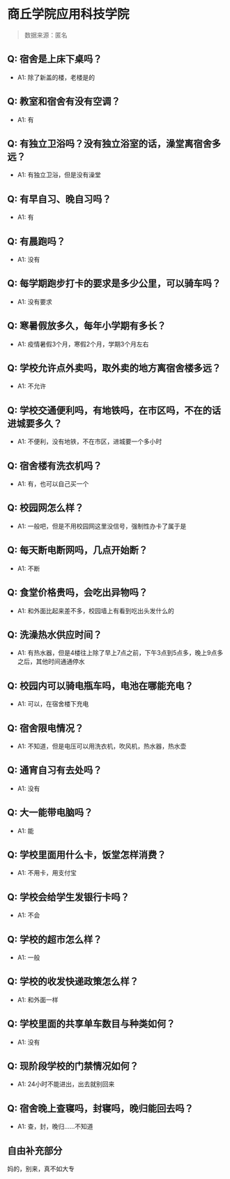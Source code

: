 # 商丘学院应用科技学院

> 数据来源：匿名

## Q: 宿舍是上床下桌吗？

- A1: 除了新盖的楼，老楼是的

## Q: 教室和宿舍有没有空调？

- A1: 有

## Q: 有独立卫浴吗？没有独立浴室的话，澡堂离宿舍多远？

- A1: 有独立卫浴，但是没有澡堂

## Q: 有早自习、晚自习吗？

- A1: 有

## Q: 有晨跑吗？

- A1: 没有

## Q: 每学期跑步打卡的要求是多少公里，可以骑车吗？

- A1: 没有要求

## Q: 寒暑假放多久，每年小学期有多长？

- A1: 疫情暑假3个月，寒假2个月，学期3个月左右

## Q: 学校允许点外卖吗，取外卖的地方离宿舍楼多远？

- A1: 不允许

## Q: 学校交通便利吗，有地铁吗，在市区吗，不在的话进城要多久？

- A1: 不便利，没有地铁，不在市区，进城要一个多小时

## Q: 宿舍楼有洗衣机吗？

- A1: 有，也可以自己买一个

## Q: 校园网怎么样？

- A1: 一般吧，但是不用校园网这里没信号，强制性办卡了属于是

## Q: 每天断电断网吗，几点开始断？

- A1: 不断

## Q: 食堂价格贵吗，会吃出异物吗？

- A1: 和外面比起来差不多，校园墙上有看到吃出头发什么的

## Q: 洗澡热水供应时间？

- A1: 有热水器，但是4楼往上除了早上7点之前，下午3点到5点多，晚上9点多之后，其他时间通通停水

## Q: 校园内可以骑电瓶车吗，电池在哪能充电？

- A1: 可以，在宿舍楼下充电

## Q: 宿舍限电情况？

- A1: 不知道，但是电压可以用洗衣机，吹风机，热水器，热水壶

## Q: 通宵自习有去处吗？

- A1: 没有

## Q: 大一能带电脑吗？

- A1: 能

## Q: 学校里面用什么卡，饭堂怎样消费？

- A1: 不用卡，用支付宝

## Q: 学校会给学生发银行卡吗？

- A1: 不会

## Q: 学校的超市怎么样？

- A1: 一般

## Q: 学校的收发快递政策怎么样？

- A1: 和外面一样

## Q: 学校里面的共享单车数目与种类如何？

- A1: 没有

## Q: 现阶段学校的门禁情况如何？

- A1: 24小时不能进出，出去就别回来

## Q: 宿舍晚上查寝吗，封寝吗，晚归能回去吗？

- A1: 查，封，晚归……不知道

## 自由补充部分

妈的，别来，真不如大专